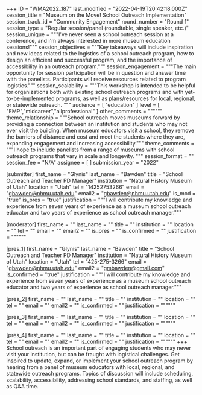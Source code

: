 +++
ID = "WMA2022_187"
last_modified = "2022-04-19T20:42:18.000Z"
session_title = "Museum on the Move! School Outreach Implementation"
session_track_id = "Community Engagement"
round_number = "Round 1"
session_type = "Regular session/panel (roundtable, single speaker, etc.)"
session_unique = """I've never seen a school outreach session at a conference, and I'm always interested in more museum education sessions!"""
session_objectives = """Key takeaways will include inspiration and new ideas related to the logistics of a school outreach program, how to design an efficient and successful program, and the importance of accessibility in an outreach program."""
session_engagement = """The main opportunity for session participation will be in question and answer time with the panelists. Participants will receive resources related to program logistics."""
session_scalability = """This workshop is intended to be helpful for organizations both with existing school outreach programs and with yet-to-be-implemented programs, as well as plans/resources for local, regional, or statewide outreach.
"""
audience = [ "education" ]
level = [ "EMP","midcareer","allprofessional" ]
other_comments = """"""
theme_relationship = """School outreach moves museums forward by providing a connection between an institution and students who may not ever visit the building. When museum educators visit a school, they remove the barriers of distance and cost and meet the students where they are, expanding engagement and increasing accessibility."""
theme_comments = """I hope to include panelists from a range of museums with school outreach programs that vary in scale and longevity. 
"""
session_format = ""
session_fee = "N/A"
assignee = [  ]
submission_year = "2022"

[submitter]
first_name = "Glynis"
last_name = "Bawden"
title = "School Outreach and Teacher PD Manager"
institution = "Natural History Museum of Utah"
location = "Utah"
tel = "14252753266"
email = "gbawden@nhmu.utah.edu"
email2 = "gbawden@nhmu.utah.edu"
is_mod = "true"
is_pres = "true"
justification = """I will contribute my knowledge and experience from seven years of experience as a museum school outreach educator and two years of experience as school outreach manager."""

[moderator]
first_name = ""
last_name = ""
title = ""
institution = ""
location = ""
tel = ""
email = ""
email2 = ""
is_pres = ""
is_confirmed = ""
justification = """"""

[pres_1]
first_name = "Glynis"
last_name = "Bawden"
title = "School Outreach and Teacher PD Manager"
institution = "Natural History Museum of Utah"
location = "Utah"
tel = "425-275-3266"
email = "gbawden@nhmu.utah.edu"
email2 = "gmbawden@gmail.com"
is_confirmed = "true"
justification = """I will contribute my knowledge and experience from seven years of experience as a museum school outreach educator and two years of experience as school outreach manager."""

[pres_2]
first_name = ""
last_name = ""
title = ""
institution = ""
location = ""
tel = ""
email = ""
email2 = ""
is_confirmed = ""
justification = """"""

[pres_3]
first_name = ""
last_name = ""
title = ""
institution = ""
location = ""
tel = ""
email = ""
email2 = ""
is_confirmed = ""
justification = """"""

[pres_4]
first_name = ""
last_name = ""
title = ""
institution = ""
location = ""
tel = ""
email = ""
email2 = ""
is_confirmed = ""
justification = """"""
+++
School outreach is an important part of engaging students who may never visit your institution, but can be fraught with logistical challenges. Get inspired to update, expand, or implement your school outreach program by hearing from a panel of museum educators with local, regional, and statewide outreach programs.	 Topics of discussion will include scheduling, scalability, accessibility, addressing school standards, and staffing, as well as Q&A time.
